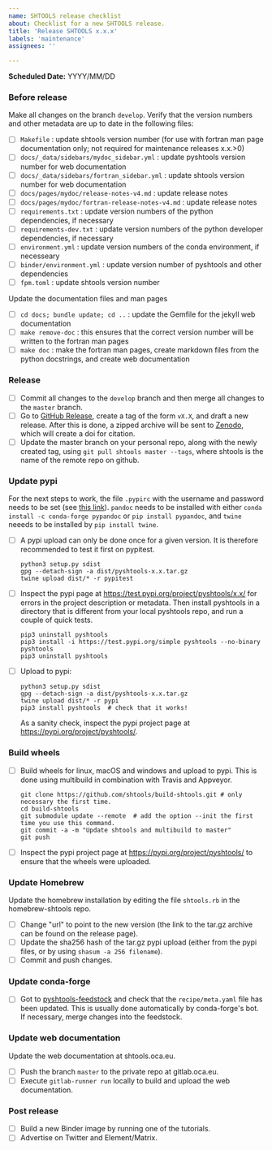 ```yaml
---
name: SHTOOLS release checklist
about: Checklist for a new SHTOOLS release.
title: 'Release SHTOOLS x.x.x'
labels: 'maintenance'
assignees: ''

---
```


**Scheduled Date:** YYYY/MM/DD

### Before release ###
Make all changes on the branch `develop`. Verify that the version numbers and other metadata are up to date in the following files:
- [ ] `Makefile` : update shtools version number (for use with fortran man page documentation only; not required for maintenance releases x.x.>0)
- [ ] `docs/_data/sidebars/mydoc_sidebar.yml` : update pyshtools version number for web documentation
- [ ] `docs/_data/sidebars/fortran_sidebar.yml` : update shtools version number for web documentation
- [ ] `docs/pages/mydoc/release-notes-v4.md` : update release notes
- [ ] `docs/pages/mydoc/fortran-release-notes-v4.md` : update release notes
- [ ] `requirements.txt` : update version numbers of the python dependencies, if necessary
- [ ] `requirements-dev.txt` : update version numbers of the python developer dependencies, if necessary
- [ ] `environment.yml` : update version numbers of the conda environment, if necesseary
- [ ] `binder/environment.yml` : update version number of pyshtools and other dependencies
- [ ] `fpm.toml` : update shtools version number

Update the documentation files and man pages
- [ ] `cd docs; bundle update; cd ..` : update the Gemfile for the jekyll web documentation
- [ ] `make remove-doc` : this ensures that the correct version number will be written to the fortran man pages
- [ ] `make doc` : make the fortran man pages, create markdown files from the python docstrings, and create web documentation

### Release ###
- [ ] Commit all changes to the `develop` branch and then merge all changes to the `master` branch.
- [ ] Go to [GitHub Release](https://github.com/SHTOOLS/SHTOOLS/releases), create a tag of the form `vX.X`, and draft a new release. After this is done, a zipped archive will be sent to [Zenodo](https://doi.org/10.5281/zenodo.592762), which will create a doi for citation.
- [ ] Update the master branch on your personal repo, along with the newly created tag, using `git pull shtools master --tags`, where shtools is the name of the remote repo on github.

### Update pypi ###
For the next steps to work, the file ```.pypirc``` with the username and password needs to be set (see [this link](https://packaging.python.org/guides/migrating-to-pypi-org/#uploading)). ```pandoc``` needs to be installed with either ```conda install -c conda-forge pypandoc``` or ```pip install pypandoc```, and ```twine``` neeeds to be installed by ```pip install twine```.
- [ ] A pypi upload can only be done once for a given version. It is therefore recommended to test it first on pypitest.
    ```
    python3 setup.py sdist
    gpg --detach-sign -a dist/pyshtools-x.x.tar.gz
    twine upload dist/* -r pypitest
    ```
- [ ] Inspect the pypi page at https://test.pypi.org/project/pyshtools/x.x/ for errors in the project description or metadata. Then install pyshtools in a directory that is different from your local pyshtools repo, and run a couple of quick tests.
    ```
    pip3 uninstall pyshtools
    pip3 install -i https://test.pypi.org/simple pyshtools --no-binary pyshtools
    pip3 uninstall pyshtools
    ```
- [ ] Upload to pypi:
    ```
    python3 setup.py sdist
    gpg --detach-sign -a dist/pyshtools-x.x.tar.gz
    twine upload dist/* -r pypi
    pip3 install pyshtools  # check that it works!
    ```
    As a sanity check, inspect the pypi project page at https://pypi.org/project/pyshtools/.

### Build wheels ###
- [ ] Build wheels for linux, macOS and windows and upload to pypi. This is done using multibuild in combination with Travis and Appveyor.
    ```
    git clone https://github.com/shtools/build-shtools.git # only necessary the first time.
    cd build-shtools
    git submodule update --remote  # add the option --init the first time you use this command.
    git commit -a -m "Update shtools and multibuild to master"
    git push
    ```
- [ ] Inspect the pypi project page at https://pypi.org/project/pyshtools/ to ensure that the wheels were uploaded.

### Update Homebrew ###
Update the homebrew installation by editing the file `shtools.rb` in the homebrew-shtools repo.
- [ ] Change "url" to point to the new version (the link to the tar.gz archive can be found on the release page).
- [ ] Update the sha256 hash of the tar.gz pypi upload (either from the pypi files, or by using `shasum -a 256 filename`).
- [ ] Commit and push changes.

### Update conda-forge ###
- [ ] Got to [pyshtools-feedstock](https://github.com/conda-forge/pyshtools-feedstock) and check that the `recipe/meta.yaml` file has been updated. This is usually done automatically by conda-forge's bot. If necessary, merge changes into the feedstock.

### Update web documentation ###
Update the web documentation at shtools.oca.eu.
- [ ] Push the branch `master` to the private repo at gitlab.oca.eu.
- [ ] Execute `gitlab-runner run` locally to build and upload the web documentation.

### Post release ###
- [ ] Build a new Binder image by running one of the tutorials.
- [ ] Advertise on Twitter and Element/Matrix.
